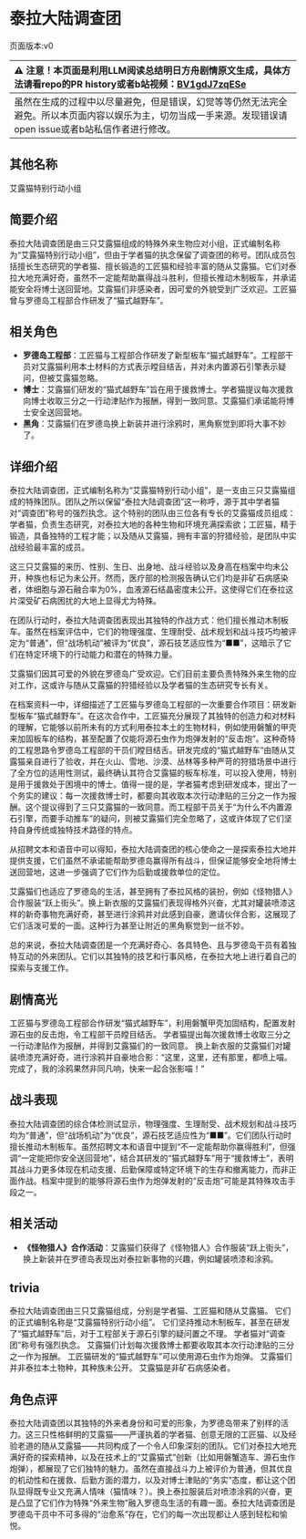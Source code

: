 # 泰拉大陆调查团
页面版本:v0
 

| :warning: 注意！本页面是利用LLM阅读总结明日方舟剧情原文生成，具体方法请看repo的PR history或者b站视频：[BV1gdJ7zqESe](https://www.bilibili.com/video/BV1gdJ7zqESe/)         |
|:----------------------------|
| 虽然在生成的过程中以尽量避免，但是错误，幻觉等等仍然无法完全避免。所以本页面内容以娱乐为主，切勿当成一手来源。发现错误请open issue或者b站私信作者进行修改。|



## 其他名称
艾露猫特别行动小组
## 简要介绍
泰拉大陆调查团是由三只艾露猫组成的特殊外来生物应对小组，正式编制名称为“艾露猫特别行动小组”，但由于学者猫的执念保留了调查团的称号。团队成员包括擅长生态研究的学者猫、擅长锻造的工匠猫和经验丰富的随从艾露猫。它们对泰拉大地充满好奇，虽然不一定能帮助赢得战斗胜利，但擅长推动木制板车，并承诺能安全将博士送回营地。艾露猫们非感染者，因可爱的外貌受到广泛欢迎。工匠猫曾与罗德岛工程部合作研发了“猫式越野车”。
## 相关角色
-   **罗德岛工程部**：工匠猫与工程部合作研发了新型板车“猫式越野车”。工程部干员对艾露猫利用本土材料的方式表示瞠目结舌，并对未内置源石引擎表示疑问，但被艾露猫忽略。
-   **博士**：艾露猫们研发的“猫式越野车”旨在用于援救博士。学者猫提议每次援救向博士收取三分之一行动津贴作为报酬，得到一致同意。艾露猫们承诺能将博士安全送回营地。
-   **黑角**：艾露猫们在罗德岛换上新装并进行涂鸦时，黑角察觉到即将大事不妙了。
## 详细介绍
泰拉大陆调查团，正式编制名称为“艾露猫特别行动小组”，是一支由三只艾露猫组成的特殊团队。团队之所以保留“泰拉大陆调查团”这一称呼，源于其中学者猫对“调查团”称号的强烈执念。这个特别的团队由三位各有专长的艾露猫成员组成：学者猫，负责生态研究，对泰拉大地的各种生物和环境充满探索欲；工匠猫，精于锻造，具备独特的工程才能；以及随从艾露猫，拥有丰富的狩猎经验，是团队中实战经验最丰富的成员。

这三只艾露猫的来历、性别、生日、出身地、战斗经验以及身高在档案中均未公开，种族也标记为未公开。然而，医疗部的检测报告确认它们均是非矿石病感染者，体细胞与源石融合率为0%，血液源石结晶密度未公开。这使得它们在泰拉这片深受矿石病困扰的大地上显得尤为特殊。

在团队行动时，泰拉大陆调查团表现出其独特的作战方式：他们擅长推动木制板车。虽然在档案评估中，它们的物理强度、生理耐受、战术规划和战斗技巧均被评定为“普通”，但“战场机动”被评为“优良”，源石技艺适应性为“■■”，这暗示了它们在特定环境下的行动能力和潜在的特殊力量。

艾露猫们因其可爱的外貌在罗德岛广受欢迎。它们目前主要负责特殊外来生物的应对工作，这或许与随从艾露猫的狩猎经验以及学者猫的生态研究专长有关。

在档案资料一中，详细描述了工匠猫与罗德岛工程部的一次重要合作项目：研发新型板车“猫式越野车”。在这次合作中，工匠猫充分展现了其独特的创造力和对材料的理解，它能够以前所未有的方式利用泰拉本土的生物材料，例如使用磐蟹的甲壳来加固板车的结构，甚至配置了仅能将源石虫作为炮弹发射的“反击炮”。这种奇特的工程思路令罗德岛工程部的干员们瞠目结舌。研发完成的“猫式越野车”由随从艾露猫亲自进行了验收，并在火山、雪地、沙漠、丛林等多种严苛的狩猎场景中进行了全方位的适用性测试，最终确认其符合艾露猫的板车标准，可以投入使用，特别是用于援救处于困境中的博士。值得一提的是，学者猫考虑到研发成本，提出了一个务实的建议：每一次援救博士时，都要向其收取本次行动津贴的三分之一作为报酬。这个提议得到了三只艾露猫的一致同意。而工程部干员关于“为什么不内置源石引擎，而要手动推车”的疑问，则被艾露猫们完全忽略了，这或许体现了它们坚持自身传统或独特技术路径的特点。

从招聘文本和语音中可以得知，泰拉大陆调查团的核心使命之一是探索泰拉大地并提供支援，它们虽然不承诺能帮助罗德岛赢得所有战斗，但保证能够安全地将博士送回营地，这进一步强调了它们作为后勤或援救单位的定位。

艾露猫们也适应了罗德岛的生活，甚至拥有了泰拉风格的装扮，例如《怪物猎人》合作服装“跃上街头”。换上新衣服的艾露猫们表现得格外兴奋，尤其对罐装喷漆这样的新奇事物充满好奇，甚至进行涂鸦并对此感到自豪，邀请伙伴合影，这展现了它们活泼可爱的一面。这种行为甚至让附近的黑角察觉到一丝不妙。

总的来说，泰拉大陆调查团是一个充满好奇心、各具特色、且与罗德岛干员有着独特互动的外来团队。它们以其独特的技艺和行事风格，在泰拉大地上进行着自己的探索与支援工作。
## 剧情高光
工匠猫与罗德岛工程部合作研发“猫式越野车”，利用磐蟹甲壳加固结构，配置发射源石虫的反击炮，令工程部干员瞠目结舌。
学者猫提出每次援救博士收取三分之一行动津贴作为报酬，并得到艾露猫们的一致同意。
换上新衣服的艾露猫们对罐装喷漆充满好奇，进行涂鸦并自豪地合影：“这里，这里，还有那里，都喷上喵。完成了，我的涂鸦果然非同凡响，快来一起合张影喵！”
## 战斗表现
泰拉大陆调查团的综合体检测试显示，物理强度、生理耐受、战术规划和战斗技巧均为“普通”，但“战场机动”为“优良”，源石技艺适应性为“■■”。它们团队行动时擅长推动木制板车。虽然招聘文本和语音中提到“不一定能帮助你赢得胜利”，但强调“一定能把你安全送回营地”，结合其研发的“猫式越野车”用于“援救博士”，表明其战斗力更多体现在机动支援、后勤保障或特定环境下的生存和撤离能力，而非正面作战。档案中提到的能够将源石虫作为炮弹发射的“反击炮”可能是其特殊攻击手段之一。
## 相关活动
-   **《怪物猎人》合作活动**：艾露猫们获得了《怪物猎人》合作服装“跃上街头”，换上新装并在罗德岛表现出对泰拉新事物的兴趣，例如罐装喷漆和涂鸦。
## trivia
泰拉大陆调查团由三只艾露猫组成，分别是学者猫、工匠猫和随从艾露猫。
它们的正式编制名称是“艾露猫特别行动小组”。
它们坚持推动木制板车，甚至在研发了“猫式越野车”后，对于工程部关于源石引擎的疑问置之不理。
学者猫对“调查团”称号有强烈执念。
艾露猫们计划每次援救博士都要收取其本次行动津贴的三分之一作为报酬。
工匠猫研发的“猫式越野车”可以使用源石虫作为炮弹。
艾露猫们并非泰拉本土物种，其种族未公开。
艾露猫是非矿石病感染者。
## 角色点评
泰拉大陆调查团以其独特的外来者身份和可爱的形象，为罗德岛带来了别样的活力。这三只性格鲜明的艾露猫——严谨执着的学者猫、创意无限的工匠猫、以及经验老道的随从艾露猫——共同构成了一个令人印象深刻的团队。它们对泰拉大地充满好奇的探索精神，以及在技术上的“艾露猫式”创新（比如用磐蟹造车、源石虫作炮弹），都展现了它们独特的魅力。虽然在直接战斗力上被评价为普通，但其优良的机动性和在援救、后勤方面的潜力，以及对博士津贴的“务实”态度，都让这个团队显得既专业又充满人情味（猫情味？）。换上泰拉服装后对喷漆涂鸦的兴奋，更是凸显了它们作为特殊“外来生物”融入罗德岛生活的有趣一面。泰拉大陆调查团是罗德岛干员中不可多得的“治愈系”存在，它们的每一次出现都让人感到轻松和愉悦。